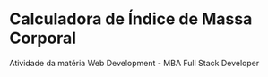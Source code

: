 # Calculadora de Índice de Massa Corporal
Atividade da matéria Web Development - MBA Full Stack Developer

